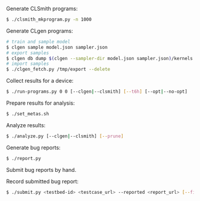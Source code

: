 Generate CLSmith programs:

```sh
$ ./clsmith_mkprogram.py -n 1000
```

Generate CLgen programs:

```sh
# train and sample model
$ clgen sample model.json sampler.json
# export samples
$ clgen db dump $(clgen --sampler-dir model.json sampler.json)/kernels.json -d /tmp/export
# import samples
$ ./clgen_fetch.py /tmp/export --delete
```

Collect results for a device:

```sh
$ ./run-programs.py 0 0 [--clgen|--clsmith] [--t6h] [--opt|--no-opt]
```

Prepare results for analysis:

```sh
$ ./set_metas.sh
```

Analyze results:

```sh
$ ./analyze.py [--clgen|--clsmith] [--prune]
```

Generate bug reports:

```sh
$ ./report.py
```

Submit bug reports by hand.

Record submitted bug report:

```sh
$ ./submit.py <testbed-id> <testcase_url> --reported <report_url> [--fixed]
```
